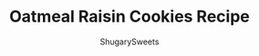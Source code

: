 ---
layout: ../../layouts/MarkdownPostLayout.astro
title: Oatmeal Raisin Cookies Recipe
author: ShugarySweets
pubDate: 2019-01-15
description: "Soft and chewy, old fashioned Oatmeal Raisin Cookies with a hint of cinnamon and nutmeg! Delicious, homemade cookies like you enjoyed in childhood!"
image_url: https://www.shugarysweets.com/wp-content/uploads/2019/05/oatmeal-raisin-cookies-facebook.jpg
tags: ["Cookies","American"]
calories: 197
protein: 3
carbohydrates: 31
fats: 8
fiber: 2
ingredients: ["1 cup unsalted butter, melted","1 1/2 cups packed DARK brown sugar","2 large eggs","2 teaspoons vanilla extract","1 3/4 cups all-purpose flour","2 teaspoons cinnamon","1/4 teaspoon nutmeg","1 teaspoon baking soda","1 teaspoon kosher salt","1 Tablespoon cornstarch","3 cups old fashioned oats","2 cups raisins"]
serves: 28
time: "28 minutes"
prepTime: "15 minutes"
instructions: ["Preheat oven to 350 degrees F. Line a cookie sheet with parchment paper. Set aside.","In a large mixing bowl, beat melted butter with brown sugar for about two minutes. Scrape down the sides of the bowl as needed.","Add the eggs and vanilla extract, and beat for an additional minute.","Add flour, cinnamon, nutmeg, baking soda, kosher salt, and cornstarch. Mix on low just until combined.","Add in old fashioned oats and combine on low speed. Fold in all but 1/4 cup of raisins.","Drop cookie dough by 2 Tablespoon scoop onto baking sheet. Press several raisins firmly into the top of the cookie dough.","Bake for 12-14 minutes. DO not overbake. The edges will beging to brown and the middle of the cookie may seem underbaked, but will continue to cook when removed from oven.","Allow cookies to sit on cookie sheet 5 minutes, then transfer to wire rack."]
nutrition: ["197 calories","31 grams carbohydrates","31 milligrams cholesterol","8 grams fat","2 grams fiber","3 grams protein","4 grams saturated fat","101 milligrams sodium","16 grams sugar","0 grams trans fat","3 grams unsaturated fat"]
---